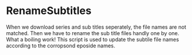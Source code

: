 RenameSubtitles
===============

When we download series and sub titles seperately, the file names are not matched. Then we have to rename the sub title files handly one by one. What a boiling work! This script is used to update the subtile file names according to the corropsond eposide names.  
